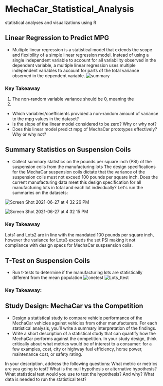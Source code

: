 # MechaCar_Statistical_Analysis
statistical analyses and visualizations using R

## Linear Regression to Predict MPG
- Multiple linear regression is a statistical model that extends the scope and flexibility of a simple linear regression model. Instead of using a single independent variable to account for all variability observed in the dependent variable, a multiple linear regression uses multiple independent variables to account for parts of the total variance observed in the dependent variable.
![summary](https://user-images.githubusercontent.com/79612565/123566394-768c0c80-d774-11eb-9973-c47ca3b74d87.png)

### Key Takeaway
1. The non-random variable variance should be 0, meaning the 
2. 
- Which variables/coefficients provided a non-random amount of variance to the mpg values in the dataset?
- Is the slope of the linear model considered to be zero? Why or why not?
- Does this linear model predict mpg of MechaCar prototypes effectively? Why or why not?

## Summary Statistics on Suspension Coils
- Collect summary statistics on the pounds per square inch (PSI) of the suspension coils from the manufacturing lots
The design specifications for the MechaCar suspension coils dictate that the variance of the suspension coils must not exceed 100 pounds per square inch. Does the current manufacturing data meet this design specification for all manufacturing lots in total and each lot individually? Let's run the summaries on the datasets:

![Screen Shot 2021-06-27 at 4 32 26 PM](https://user-images.githubusercontent.com/79612565/123565948-56a81900-d773-11eb-95e9-7e36f14c4d32.png)

![Screen Shot 2021-06-27 at 4 32 15 PM](https://user-images.githubusercontent.com/79612565/123565950-590a7300-d773-11eb-8a16-9e7df0a49fa0.png)

### Key Takeaway
Lots1 and Lots2 are in line with the mandated 100 pounds per square inch, however the variance for Lots3 exceeds the set PSI making it not compliance with design specs for MechaCar suspsension coils.  

## T-Test on Suspension Coils
- Run t-tests to determine if the manufacturing lots are statistically different from the mean population
![onetest](https://user-images.githubusercontent.com/79612565/123565955-5dcf2700-d773-11eb-8770-045bc7832ad4.png)
![Lots_ttest](https://user-images.githubusercontent.com/79612565/123565965-61fb4480-d773-11eb-946f-8feb2fd33106.png)

### Key Takeaway:

## Study Design:  MechaCar vs the Competition
- Design a statistical study to compare vehicle performance of the MechaCar vehicles against vehicles from other manufacturers. For each statistical analysis, you’ll write a summary interpretation of the findings.
- Write a short description of a statistical study that can quantify how the MechaCar performs against the competition. In your study design, think critically about what metrics would be of interest to a consumer: for a few examples, cost, city or highway fuel efficiency, horse power, maintenance cost, or safety rating.

In your description, address the following questions:
What metric or metrics are you going to test?
What is the null hypothesis or alternative hypothesis?
What statistical test would you use to test the hypothesis? And why?
What data is needed to run the statistical test?
